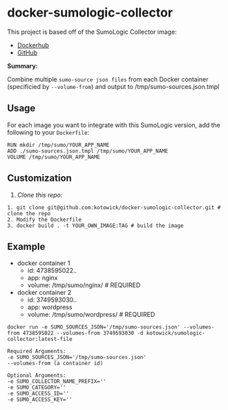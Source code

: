 # docker-sumologic-collector

This project is based off of the SumoLogic Collector image:

  - [Dockerhub](https://hub.docker.com/r/sumologic/collector/)
  - [GitHub](github.com/sumoLogic/sumologic-collector-docker/)
 
**Summary:** 

Combine multiple `sumo-source json files` from each Docker container (specificied by `--volume-from`) and output to /tmp/sumo-sources.json.tmpl

## Usage

For each image you want to integrate with this SumoLogic version, add the following to your `Dockerfile`:

```
RUN mkdir /tmp/sumo/YOUR_APP_NAME
ADD ./sumo-sources.json.tmpl /tmp/sumo/YOUR_APP_NAME
VOLUME /tmp/sumo/YOUR_APP_NAME
```

## Customization

1. *Clone this repo:*

```
1. git clone git@github.com:kotowick/docker-sumologic-collector.git # clone the repo
2. Modify the Dockerfile
3. docker build . -t YOUR_OWN_IMAGE:TAG # build the image
```

## Example

- docker container 1 
  - id: 4738595022..
  - app: nginx
  - volume: /tmp/sumo/nginx/ # REQUIRED
- docker container 2
  - id: 3749593030..
  - app: wordpress
  - volume: /tmp/sumo/wordpress/ # REQUIRED
 
```
docker run -e SUMO_SOURCES_JSON='/tmp/sumo-sources.json' --volumes-from 4738595022 --volumes-from 3749593030 -d kotowick/sumologic-collector:latest-file
```

```
Required Arguments:
-e SUMO_SOURCES_JSON='/tmp/sumo-sources.json'
--volumes-from (a container id)

Optional Arguments:
-e SUMO_COLLECTOR_NAME_PREFIX='' 
-e SUMO_CATEGORY='' 
-e SUMO_ACCESS_ID=''
-e SUMO_ACCESS_KEY='' 
```
